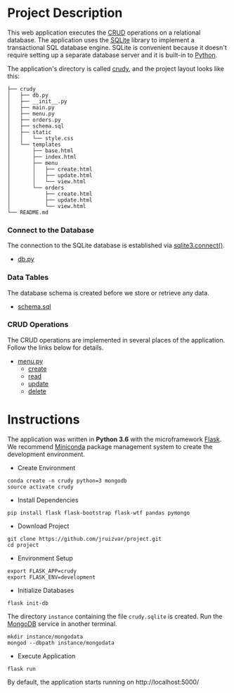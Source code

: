 # Project Description
This web application executes the [CRUD](https://en.wikipedia.org/wiki/Create,_read,_update_and_delete) operations on a relational database. The application uses the [SQLite](https://sqlite.org/about.html) library to implement a transactional SQL database engine. SQLite is convenient because it doesn't require setting up a separate database server and it is built-in to [Python](https://www.python.org/).

The application's directory is called [crudy](crudy), and the project layout looks like this:
```
├── crudy
│   ├── db.py
│   ├── __init__.py
│   ├── main.py
│   ├── menu.py
│   ├── orders.py
│   ├── schema.sql
│   ├── static
│   │   └── style.css
│   └── templates
│       ├── base.html
│       ├── index.html
│       ├── menu
│       │   ├── create.html
│       │   ├── update.html
│       │   └── view.html
│       └── orders
│           ├── create.html
│           ├── update.html
│           └── view.html
└── README.md
```

### Connect to the Database
The connection to the SQLite database is established via [sqlite3.connect()](https://docs.python.org/3/library/sqlite3.html#sqlite3.connect). 

- [db.py](crudy/db.py#L10-L13)

### Data Tables
The database schema is created before we store or retrieve any data.

- [schema.sql](crudy/schema.sql)

### CRUD Operations
The CRUD operations are implemented in several places of the application. Follow the links below for details.

- [menu.py](crudy/menu.py)
  - [create](https://github.com/jruizvar/project/blob/master/crudy/menu.py#L32)
  - [read](https://github.com/jruizvar/project/blob/master/crudy/menu.py#L21)
  - [update](https://github.com/jruizvar/project/blob/master/crudy/menu.py#L49)
  - [delete](https://github.com/jruizvar/project/blob/master/crudy/menu.py#L61)

# Instructions
The application was written in **Python 3.6** with the microframework [Flask](http://flask.pocoo.org). We recommend [Miniconda](https://conda.io/miniconda.html) package management system to create the development environment.

- Create Environment
```
conda create -n crudy python=3 mongodb
source activate crudy
```

- Install Dependencies

```
pip install flask flask-bootstrap flask-wtf pandas pymongo
``` 

- Download Project
```
git clone https://github.com/jruizvar/project.git
cd project
```

- Environment Setup
```
export FLASK_APP=crudy
export FLASK_ENV=development
```

- Initialize Databases
```
flask init-db
```
The directory `instance` containing the file `crudy.sqlite` is created.
Run the [MongoDB](http://api.mongodb.com/python/current/tutorial.html) service in another terminal.
```
mkdir instance/mongodata
mongod --dbpath instance/mongodata
```

- Execute Application
```
flask run
```

By default, the application starts running on http://localhost:5000/
